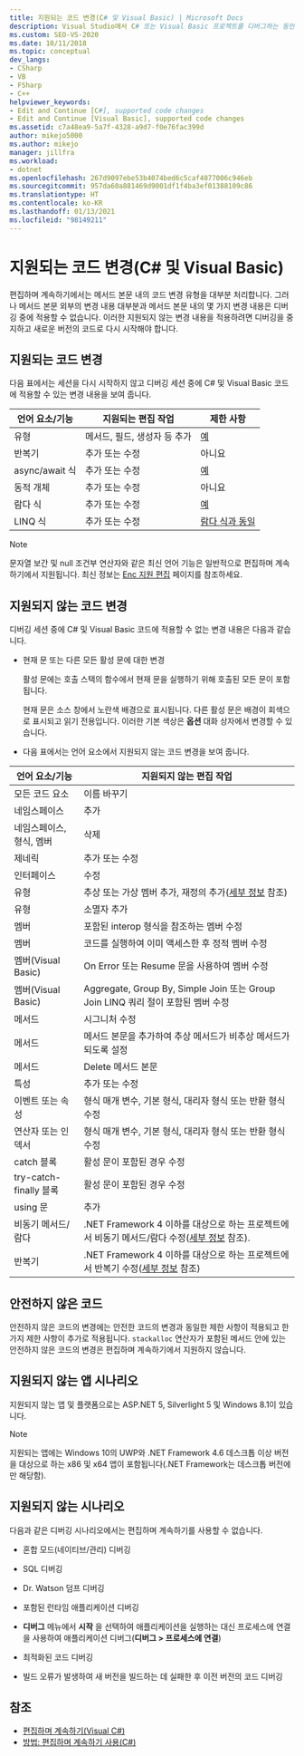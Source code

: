```yaml
---
title: 지원되는 코드 변경(C# 및 Visual Basic) | Microsoft Docs
description: Visual Studio에서 C# 또는 Visual Basic 프로젝트를 디버그하는 동안 편집하며 계속하기 기능을 사용하는 경우 지원되는 코드 변경 내용을 이해합니다.
ms.custom: SEO-VS-2020
ms.date: 10/11/2018
ms.topic: conceptual
dev_langs:
- CSharp
- VB
- FSharp
- C++
helpviewer_keywords:
- Edit and Continue [C#], supported code changes
- Edit and Continue [Visual Basic], supported code changes
ms.assetid: c7a48ea9-5a7f-4328-a9d7-f0e76fac399d
author: mikejo5000
ms.author: mikejo
manager: jillfra
ms.workload:
- dotnet
ms.openlocfilehash: 267d9097ebe53b4074bed6c5caf4077006c946eb
ms.sourcegitcommit: 957da60a881469d9001df1f4ba3ef01388109c86
ms.translationtype: HT
ms.contentlocale: ko-KR
ms.lasthandoff: 01/13/2021
ms.locfileid: "98149211"
---
```

# <a name="supported-code-changes-c-and-visual-basic"></a>지원되는 코드 변경(C# 및 Visual Basic)
편집하며 계속하기에서는 메서드 본문 내의 코드 변경 유형을 대부분 처리합니다. 그러나 메서드 본문 외부의 변경 내용 대부분과 메서드 본문 내의 몇 가지 변경 내용은 디버깅 중에 적용할 수 없습니다. 이러한 지원되지 않는 변경 내용을 적용하려면 디버깅을 중지하고 새로운 버전의 코드로 다시 시작해야 합니다.

## <a name="supported-changes-to-code"></a>지원되는 코드 변경

다음 표에서는 세션을 다시 시작하지 않고 디버깅 세션 중에 C# 및 Visual Basic 코드에 적용할 수 있는 변경 내용을 보여 줍니다.

|언어 요소/기능|지원되는 편집 작업|제한 사항|
|-|-|-|
|유형|메서드, 필드, 생성자 등 추가|[예](https://github.com/dotnet/roslyn/blob/master/docs/wiki/EnC-Supported-Edits.md)|
|반복기|추가 또는 수정|아니요|
|async/await 식|추가 또는 수정|[예](https://github.com/dotnet/roslyn/blob/master/docs/wiki/EnC-Supported-Edits.md)|
|동적 개체|추가 또는 수정|아니요|
|람다 식|추가 또는 수정|[예](https://github.com/dotnet/roslyn/blob/master/docs/wiki/EnC-Supported-Edits.md)|
|LINQ 식|추가 또는 수정|[람다 식과 동일](https://github.com/dotnet/roslyn/blob/master/docs/wiki/EnC-Supported-Edits.md)|

> [!NOTE]
> 문자열 보간 및 null 조건부 연산자와 같은 최신 언어 기능은 일반적으로 편집하며 계속하기에서 지원됩니다. 최신 정보는 [Enc 지원 편집](https://github.com/dotnet/roslyn/blob/master/docs/wiki/EnC-Supported-Edits.md) 페이지를 참조하세요.

## <a name="unsupported-changes-to-code"></a>지원되지 않는 코드 변경
 디버깅 세션 중에 C# 및 Visual Basic 코드에 적용할 수 없는 변경 내용은 다음과 같습니다.

- 현재 문 또는 다른 모든 활성 문에 대한 변경

     활성 문에는 호출 스택의 함수에서 현재 문을 실행하기 위해 호출된 모든 문이 포함됩니다.

     현재 문은 소스 창에서 노란색 배경으로 표시됩니다. 다른 활성 문은 배경이 회색으로 표시되고 읽기 전용입니다. 이러한 기본 색상은 **옵션** 대화 상자에서 변경할 수 있습니다.

- 다음 표에서는 언어 요소에서 지원되지 않는 코드 변경을 보여 줍니다.

|언어 요소/기능|지원되지 않는 편집 작업|
|-|-|
|모든 코드 요소|이름 바꾸기|
|네임스페이스|추가|
|네임스페이스, 형식, 멤버|삭제|
|제네릭|추가 또는 수정|
|인터페이스|수정|
|유형|추상 또는 가상 멤버 추가, 재정의 추가([세부 정보](https://github.com/dotnet/roslyn/blob/master/docs/wiki/EnC-Supported-Edits.md) 참조)|
|유형|소멸자 추가|
|멤버|포함된 interop 형식을 참조하는 멤버 수정|
|멤버|코드를 실행하여 이미 액세스한 후 정적 멤버 수정|
|멤버(Visual Basic)|On Error 또는 Resume 문을 사용하여 멤버 수정|
|멤버(Visual Basic)|Aggregate, Group By, Simple Join 또는 Group Join LINQ 쿼리 절이 포함된 멤버 수정|
|메서드|시그니처 수정|
|메서드|메서드 본문을 추가하여 추상 메서드가 비추상 메서드가 되도록 설정|
|메서드|Delete 메서드 본문|
|특성|추가 또는 수정|
|이벤트 또는 속성|형식 매개 변수, 기본 형식, 대리자 형식 또는 반환 형식 수정 |
|연산자 또는 인덱서|형식 매개 변수, 기본 형식, 대리자 형식 또는 반환 형식 수정 |
|catch 블록|활성 문이 포함된 경우 수정|
|try-catch-finally 블록|활성 문이 포함된 경우 수정|
|using 문|추가|
|비동기 메서드/람다|.NET Framework 4 이하를 대상으로 하는 프로젝트에서 비동기 메서드/람다 수정([세부 정보](https://github.com/dotnet/roslyn/blob/master/docs/wiki/EnC-Supported-Edits.md) 참조).|
|반복기|.NET Framework 4 이하를 대상으로 하는 프로젝트에서 반복기 수정([세부 정보](https://github.com/dotnet/roslyn/blob/master/docs/wiki/EnC-Supported-Edits.md) 참조)|

## <a name="unsafe-code"></a>안전하지 않은 코드
 안전하지 않은 코드의 변경에는 안전한 코드의 변경과 동일한 제한 사항이 적용되고 한 가지 제한 사항이 추가로 적용됩니다. `stackalloc` 연산자가 포함된 메서드 안에 있는 안전하지 않은 코드의 변경은 편집하며 계속하기에서 지원하지 않습니다.

## <a name="unsupported-app-scenarios"></a>지원되지 않는 앱 시나리오

지원되지 않는 앱 및 플랫폼으로는 ASP.NET 5, Silverlight 5 및 Windows 8.1이 있습니다.

> [!NOTE]
> 지원되는 앱에는 Windows 10의 UWP와 .NET Framework 4.6 데스크톱 이상 버전을 대상으로 하는 x86 및 x64 앱이 포함됩니다(.NET Framework는 데스크톱 버전에만 해당함).

## <a name="unsupported-scenarios"></a>지원되지 않는 시나리오
 다음과 같은 디버깅 시나리오에서는 편집하며 계속하기를 사용할 수 없습니다.

- 혼합 모드(네이티브/관리) 디버깅

- SQL 디버깅

- Dr. Watson 덤프 디버깅

- 포함된 런타임 애플리케이션 디버깅

- **디버그** 메뉴에서 **시작** 을 선택하여 애플리케이션을 실행하는 대신 프로세스에 연결을 사용하여 애플리케이션 디버그(**디버그 > 프로세스에 연결**)

- 최적화된 코드 디버깅

- 빌드 오류가 발생하여 새 버전을 빌드하는 데 실패한 후 이전 버전의 코드 디버깅

## <a name="see-also"></a>참조
- [편집하며 계속하기(Visual C#)](../debugger/edit-and-continue-visual-csharp.md)
- [방법: 편집하며 계속하기 사용(C#)](../debugger/how-to-use-edit-and-continue-csharp.md)